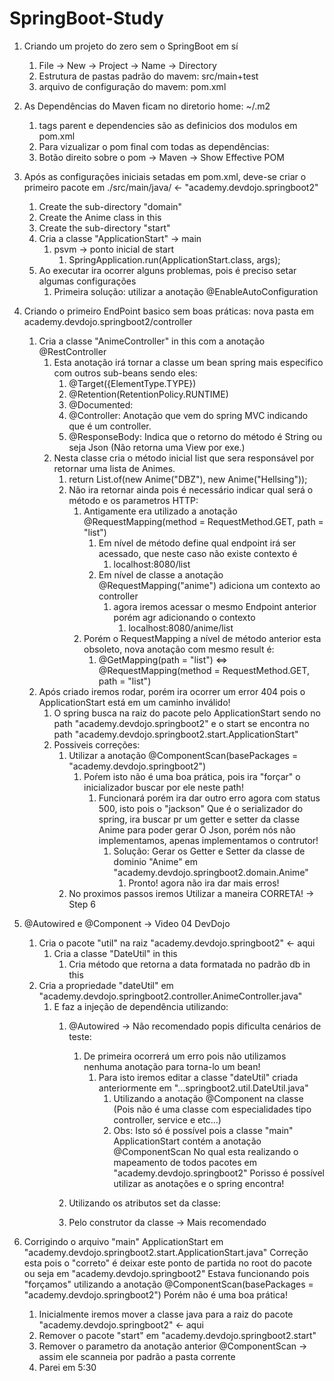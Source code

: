 # SpringBoot-Study

1. Criando um projeto do zero sem o SpringBoot em sí
   1. File -> New -> Project -> Name -> Directory
   2. Estrutura de pastas padrão do mavem: src/main+test
   3. arquivo de configuração do mavem: pom.xml

2. As Dependências do Maven ficam no diretorio home: ~/.m2
   1. tags parent e dependencies são as definicios dos modulos em pom.xml 
   2. Para vizualizar o pom final com todas as dependências:
    1. Botão direito sobre o pom -> Maven -> Show Effective POM

3. Após as configurações iniciais setadas em pom.xml, deve-se criar o 
   primeiro pacote em ./src/main/java/ <- "academy.devdojo.springboot2"
   1. Create the sub-directory "domain"
    1. Create the Anime class in this 
   2. Create the sub-directory "start"
    1. Cria a classe "ApplicationStart" -> main
        1. psvm -> ponto inicial de start
            1. SpringApplication.run(ApplicationStart.class, args);
    2. Ao executar ira ocorrer alguns problemas, pois é preciso setar algumas
           configurações
        1. Primeira solução: utilizar a anotação @EnableAutoConfiguration

4. Criando o primeiro EndPoint basico sem boas práticas: nova pasta em academy.devdojo.springboot2/controller
   1. Cria a classe "AnimeController" in this com a anotação @RestController
        1. Esta anotação irá tornar a classe um bean spring mais especifico com outros sub-beans sendo eles:
           1. @Target({ElementType.TYPE})
           2. @Retention(RetentionPolicy.RUNTIME)
           3. @Documented: 
           4. @Controller: Anotação que vem do spring MVC indicando que é um controller.
           5. @ResponseBody: Indica que o retorno do método é String ou seja Json (Não retorna uma View por exe.)
        2. Nesta classe cria o método inicial list que sera responsável por retornar uma lista de Animes.
           1. return List.of(new Anime("DBZ"), new Anime("Hellsing"));
           2. Não ira retornar ainda pois é necessário indicar qual será o método e os parametros HTTP:
              1. Antigamente era utilizado a anotação @RequestMapping(method = RequestMethod.GET, path = "list")
                 1. Em nível de método define qual endpoint irá ser acessado, que neste caso não existe contexto é
                    1. localhost:8080/list
                 2. Em nível de classe a anotação  @RequestMapping("anime") adiciona um contexto ao controller 
                    1. agora iremos acessar o mesmo Endpoint anterior porém agr adicionando o contexto
                       1. localhost:8080/anime/list 
              2. Porém o RequestMapping a nível de método anterior esta obsoleto, nova anotação com mesmo result é:
                 1.  @GetMapping(path = "list") <=> @RequestMapping(method = RequestMethod.GET, path = "list")
   2. Após criado iremos rodar, porém ira ocorrer um error 404 pois o ApplicationStart está em um caminho inválido!
      1. O spring busca na raiz do pacote pelo ApplicationStart sendo no path "academy.devdojo.springboot2"
         e o start se encontra no path "academy.devdojo.springboot2.start.ApplicationStart"
      2. Possiveis correções:
         1. Utilizar a anotação @ComponentScan(basePackages = "academy.devdojo.springboot2")
            1. Poŕem isto não é uma boa prática, pois ira "forçar" o inicializador buscar por ele neste path!
               1. Funcionará porém ira dar outro erro agora com status 500, isto pois o "jackson"
                  Que é o serializador do spring, ira buscar pr um getter e setter da classe Anime para poder gerar
                  O Json, porém nós não implementamos, apenas implementamos o contrutor!
                  1. Solução: Gerar os Getter e Setter da classe de dominio "Anime" em "academy.devdojo.springboot2.domain.Anime"
                     1. Pronto! agora não ira dar mais erros!
         2. No proximos passos iremos Utilizar a maneira CORRETA! -> Step 6

5. @Autowired e @Component -> Video 04 DevDojo
   1. Cria o pacote "util" na raiz "academy.devdojo.springboot2" <- aqui
      1. Cria a classe "DateUtil" in this
         1. Cria método que retorna a data formatada no padrão db in this
   2. Cria a propriedade "dateUtil" em "academy.devdojo.springboot2.controller.AnimeController.java"
      1. E faz a injeção de dependência utilizando:
         1. @Autowired -> Não recomendado popis dificulta cenários de teste:
            1. De primeira ocorrerá um erro pois não utilizamos nenhuma anotação para torna-lo um bean!
               1. Para isto iremos editar a classe "dateUtil" criada anteriormente em "...springboot2.util.DateUtil.java"
                  1. Utilizando a anotação @Component na classe (Pois não é uma classe com especialidades tipo controller, service e etc...)
                  2. Obs: Isto só é possível pois a classe "main" ApplicationStart contém a anotação @ComponentScan
                     No qual esta realizando o mapeamento de todos pacotes em "academy.devdojo.springboot2"
                     Porisso é possível utilizar as anotações e o spring encontra!
               
         2. Utilizando os atributos set da classe:
         
         3. Pelo construtor da classe -> Mais recomendado

6. Corrigindo o arquivo "main" ApplicationStart em "academy.devdojo.springboot2.start.ApplicationStart.java"
   Correção esta pois o "correto" é deixar este ponto de partida no root do pacote ou seja em "academy.devdojo.springboot2"
   Estava funcionando pois "forçamos" utilizando a anotação @ComponentScan(basePackages = "academy.devdojo.springboot2")
   Porém não é uma boa prática!
   1. Inicialmente iremos mover a classe java para a raiz do pacote "academy.devdojo.springboot2" <- aqui
   2. Remover o pacote "start" em "academy.devdojo.springboot2.start"
   3. Remover o parametro da anotação anterior @ComponentScan -> assim ele scanneia por padrão a pasta corrente
   4. Parei em 5:30
      